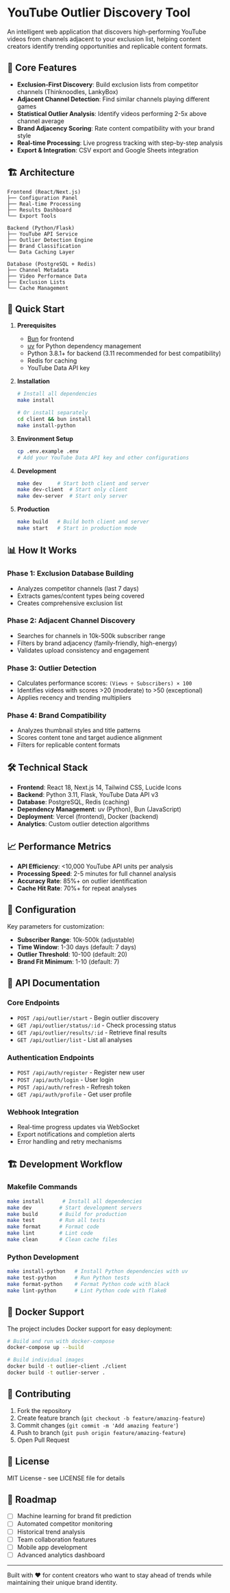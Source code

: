 # YouTube Outlier Discovery Tool

An intelligent web application that discovers high-performing YouTube videos from channels adjacent to your exclusion list, helping content creators identify trending opportunities and replicable content formats.

## 🎯 Core Features

- **Exclusion-First Discovery**: Build exclusion lists from competitor channels (Thinknoodles, LankyBox)
- **Adjacent Channel Detection**: Find similar channels playing different games
- **Statistical Outlier Analysis**: Identify videos performing 2-5x above channel average
- **Brand Adjacency Scoring**: Rate content compatibility with your brand style
- **Real-time Processing**: Live progress tracking with step-by-step analysis
- **Export & Integration**: CSV export and Google Sheets integration

## 🏗️ Architecture

```
Frontend (React/Next.js)
├── Configuration Panel
├── Real-time Processing
├── Results Dashboard
└── Export Tools

Backend (Python/Flask)
├── YouTube API Service
├── Outlier Detection Engine
├── Brand Classification
└── Data Caching Layer

Database (PostgreSQL + Redis)
├── Channel Metadata
├── Video Performance Data
├── Exclusion Lists
└── Cache Management
```

## 🚀 Quick Start

1. **Prerequisites**
   - [Bun](https://bun.sh/) for frontend
   - [uv](https://github.com/astral-sh/uv) for Python dependency management
   - Python 3.8.1+ for backend (3.11 recommended for best compatibility)
   - Redis for caching
   - YouTube Data API key

2. **Installation**
   ```bash
   # Install all dependencies
   make install
   
   # Or install separately
   cd client && bun install
   make install-python
   ```

3. **Environment Setup**
   ```bash
   cp .env.example .env
   # Add your YouTube Data API key and other configurations
   ```

4. **Development**
   ```bash
   make dev     # Start both client and server
   make dev-client  # Start only client
   make dev-server  # Start only server
   ```

5. **Production**
   ```bash
   make build   # Build both client and server
   make start   # Start in production mode
   ```

## 📊 How It Works

### Phase 1: Exclusion Database Building
- Analyzes competitor channels (last 7 days)
- Extracts games/content types being covered
- Creates comprehensive exclusion list

### Phase 2: Adjacent Channel Discovery
- Searches for channels in 10k-500k subscriber range
- Filters by brand adjacency (family-friendly, high-energy)
- Validates upload consistency and engagement

### Phase 3: Outlier Detection
- Calculates performance scores: `(Views ÷ Subscribers) × 100`
- Identifies videos with scores >20 (moderate) to >50 (exceptional)
- Applies recency and trending multipliers

### Phase 4: Brand Compatibility
- Analyzes thumbnail styles and title patterns
- Scores content tone and target audience alignment
- Filters for replicable content formats

## 🛠️ Technical Stack

- **Frontend**: React 18, Next.js 14, Tailwind CSS, Lucide Icons
- **Backend**: Python 3.11, Flask, YouTube Data API v3
- **Database**: PostgreSQL, Redis (caching)
- **Dependency Management**: uv (Python), Bun (JavaScript)
- **Deployment**: Vercel (frontend), Docker (backend)
- **Analytics**: Custom outlier detection algorithms

## 📈 Performance Metrics

- **API Efficiency**: <10,000 YouTube API units per analysis
- **Processing Speed**: 2-5 minutes for full channel analysis
- **Accuracy Rate**: 85%+ on outlier identification
- **Cache Hit Rate**: 70%+ for repeat analyses

## 🔧 Configuration

Key parameters for customization:
- **Subscriber Range**: 10k-500k (adjustable)
- **Time Window**: 1-30 days (default: 7 days)
- **Outlier Threshold**: 10-100 (default: 20)
- **Brand Fit Minimum**: 1-10 (default: 7)

## 📝 API Documentation

### Core Endpoints
- `POST /api/outlier/start` - Begin outlier discovery
- `GET /api/outlier/status/:id` - Check processing status
- `GET /api/outlier/results/:id` - Retrieve final results
- `GET /api/outlier/list` - List all analyses

### Authentication Endpoints
- `POST /api/auth/register` - Register new user
- `POST /api/auth/login` - User login
- `POST /api/auth/refresh` - Refresh token
- `GET /api/auth/profile` - Get user profile

### Webhook Integration
- Real-time progress updates via WebSocket
- Export notifications and completion alerts
- Error handling and retry mechanisms

## 🏗️ Development Workflow

### Makefile Commands
```bash
make install      # Install all dependencies
make dev         # Start development servers
make build       # Build for production
make test        # Run all tests
make format      # Format code
make lint        # Lint code
make clean       # Clean cache files
```

### Python Development
```bash
make install-python   # Install Python dependencies with uv
make test-python      # Run Python tests
make format-python    # Format Python code with black
make lint-python      # Lint Python code with flake8
```

## 🐳 Docker Support

The project includes Docker support for easy deployment:

```bash
# Build and run with docker-compose
docker-compose up --build

# Build individual images
docker build -t outlier-client ./client
docker build -t outlier-server .
```

## 🤝 Contributing

1. Fork the repository
2. Create feature branch (`git checkout -b feature/amazing-feature`)
3. Commit changes (`git commit -m 'Add amazing feature'`)
4. Push to branch (`git push origin feature/amazing-feature`)
5. Open Pull Request

## 📄 License

MIT License - see LICENSE file for details

## 🎯 Roadmap

- [ ] Machine learning for brand fit prediction
- [ ] Automated competitor monitoring
- [ ] Historical trend analysis
- [ ] Team collaboration features
- [ ] Mobile app development
- [ ] Advanced analytics dashboard

---

Built with ❤️ for content creators who want to stay ahead of trends while maintaining their unique brand identity.
